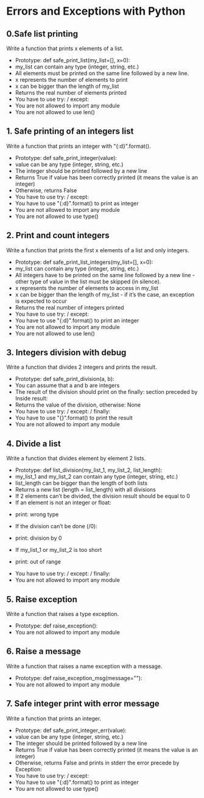 # Errors and Exceptions with Python

## 0.Safe list printing
Write a function that prints x elements of a list.
- Prototype: def safe_print_list(my_list=[], x=0):
- my_list can contain any type (integer, string, etc.)
- All elements must be printed on the same line followed by a new line.
- x represents the number of elements to print
- x can be bigger than the length of my_list
- Returns the real number of elements printed
- You have to use try: / except:
- You are not allowed to import any module
- You are not allowed to use len()

## 1. Safe printing of an integers list
Write a function that prints an integer with "{:d}".format().

- Prototype: def safe_print_integer(value):
- value can be any type (integer, string, etc.)
- The integer should be printed followed by a new line
- Returns True if value has been correctly printed (it means the value is an integer)
- Otherwise, returns False
- You have to use try: / except:
- You have to use "{:d}".format() to print as integer
- You are not allowed to import any module
- You are not allowed to use type()       

## 2. Print and count integers
Write a function that prints the first x elements of a list and only integers.

- Prototype: def safe_print_list_integers(my_list=[], x=0):
- my_list can contain any type (integer, string, etc.)
- All integers have to be printed on the same line followed by a new line - other type of value in the list must be skipped (in silence).
- x represents the number of elements to access in my_list
- x can be bigger than the length of my_list - if it’s the case, an exception is expected to occur
- Returns the real number of integers printed
- You have to use try: / except:
- You have to use "{:d}".format() to print an integer
- You are not allowed to import any module
- You are not allowed to use len()  

## 3. Integers division with debug
Write a function that divides 2 integers and prints the result.

- Prototype: def safe_print_division(a, b):
- You can assume that a and b are integers
- The result of the division should print on the finally: section preceded by Inside result:
- Returns the value of the division, otherwise: None
- You have to use try: / except: / finally:
- You have to use "{}".format() to print the result
- You are not allowed to import any module

## 4. Divide a list
Write a function that divides element by element 2 lists.

- Prototype: def list_division(my_list_1, my_list_2, list_length):
- my_list_1 and my_list_2 can contain any type (integer, string, etc.)
- list_length can be bigger than the length of both lists
- Returns a new list (length = list_length) with all divisions
- If 2 elements can’t be divided, the division result should be equal to 0
- If an element is not an integer or float:
+ print: wrong type
- If the division can’t be done (/0):
+ print: division by 0
- If my_list_1 or my_list_2 is too short
+ print: out of range
- You have to use try: / except: / finally:
- You are not allowed to import any module

## 5. Raise exception
Write a function that raises a type exception.

- Prototype: def raise_exception():
- You are not allowed to import any module

## 6. Raise a message
Write a function that raises a name exception with a message.

- Prototype: def raise_exception_msg(message=""):
- You are not allowed to import any module

## 7. Safe integer print with error message
Write a function that prints an integer.

- Prototype: def safe_print_integer_err(value):
- value can be any type (integer, string, etc.)
- The integer should be printed followed by a new line
- Returns True if value has been correctly printed (it means the value is an integer)
- Otherwise, returns False and prints in stderr the error precede by Exception:
- You have to use try: / except:
- You have to use "{:d}".format() to print as integer
- You are not allowed to use type()
